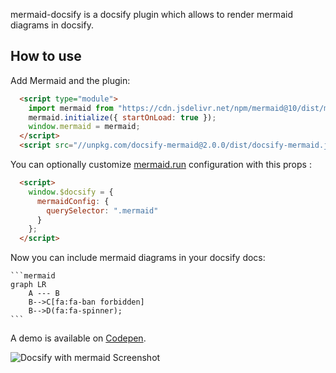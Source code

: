 mermaid-docsify is a docsify plugin which allows to render mermaid diagrams in docsify.

## How to use

Add Mermaid and the plugin:

```html
  <script type="module">
    import mermaid from "https://cdn.jsdelivr.net/npm/mermaid@10/dist/mermaid.esm.min.mjs";
    mermaid.initialize({ startOnLoad: true });
    window.mermaid = mermaid;
  </script>
  <script src="//unpkg.com/docsify-mermaid@2.0.0/dist/docsify-mermaid.js"></script>
```

You can optionally customize [mermaid.run](https://mermaid.js.org/config/usage.html#using-mermaid-run) configuration with this props :

```html
  <script>
    window.$docsify = {
      mermaidConfig: {
        querySelector: ".mermaid"
      }
    };
  </script>
```

Now you can include mermaid diagrams in your docsify docs:

    ```mermaid
    graph LR
        A --- B
        B-->C[fa:fa-ban forbidden]
        B-->D(fa:fa-spinner);
    ```

A demo is available on [Codepen](https://codepen.io/leward/project/editor/AyegJW).

![Docsify with mermaid Screenshot](screenshot.png)
